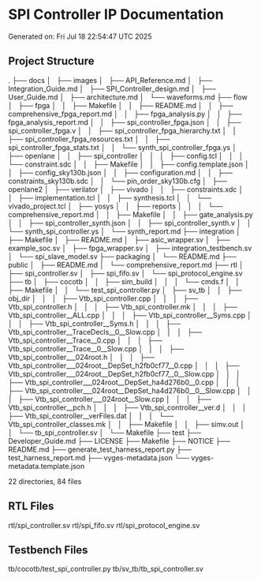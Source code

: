 # SPI Controller IP Documentation

Generated on: Fri Jul 18 22:54:47 UTC 2025

## Project Structure

.
├── docs
│   ├── images
│   ├── API_Reference.md
│   ├── Integration_Guide.md
│   ├── SPI_Controller_design.md
│   ├── User_Guide.md
│   ├── architecture.md
│   └── waveforms.md
├── flow
│   ├── fpga
│   │   ├── Makefile
│   │   ├── README.md
│   │   ├── comprehensive_fpga_report.md
│   │   ├── fpga_analysis.py
│   │   ├── fpga_analysis_report.md
│   │   ├── spi_controller_fpga.json
│   │   ├── spi_controller_fpga.v
│   │   ├── spi_controller_fpga_hierarchy.txt
│   │   ├── spi_controller_fpga_resources.txt
│   │   ├── spi_controller_fpga_stats.txt
│   │   └── synth_spi_controller_fpga.ys
│   ├── openlane
│   │   ├── spi_controller
│   │   │   ├── config.tcl
│   │   │   └── constraint.sdc
│   │   ├── Makefile
│   │   ├── config.template.json
│   │   ├── config_sky130b.json
│   │   ├── configuration.md
│   │   ├── constraints_sky130b.sdc
│   │   └── pin_order_sky130b.cfg
│   ├── openlane2
│   ├── verilator
│   ├── vivado
│   │   ├── constraints.xdc
│   │   ├── implementation.tcl
│   │   ├── synthesis.tcl
│   │   └── vivado_project.tcl
│   ├── yosys
│   │   ├── reports
│   │   │   └── comprehensive_report.md
│   │   ├── Makefile
│   │   ├── gate_analysis.py
│   │   ├── spi_controller_synth.json
│   │   ├── spi_controller_synth.v
│   │   └── synth_spi_controller.ys
│   └── synth_report.md
├── integration
│   ├── Makefile
│   ├── README.md
│   ├── asic_wrapper.sv
│   ├── example_soc.sv
│   ├── fpga_wrapper.sv
│   ├── integration_testbench.sv
│   └── spi_slave_model.sv
├── packaging
│   └── README.md
├── public
│   ├── README.md
│   └── comprehensive_report.md
├── rtl
│   ├── spi_controller.sv
│   ├── spi_fifo.sv
│   └── spi_protocol_engine.sv
├── tb
│   ├── cocotb
│   │   ├── sim_build
│   │   │   └── cmds.f
│   │   ├── Makefile
│   │   └── test_spi_controller.py
│   ├── sv_tb
│   │   ├── obj_dir
│   │   │   ├── Vtb_spi_controller.cpp
│   │   │   ├── Vtb_spi_controller.h
│   │   │   ├── Vtb_spi_controller.mk
│   │   │   ├── Vtb_spi_controller__ALL.cpp
│   │   │   ├── Vtb_spi_controller__Syms.cpp
│   │   │   ├── Vtb_spi_controller__Syms.h
│   │   │   ├── Vtb_spi_controller__TraceDecls__0__Slow.cpp
│   │   │   ├── Vtb_spi_controller__Trace__0.cpp
│   │   │   ├── Vtb_spi_controller__Trace__0__Slow.cpp
│   │   │   ├── Vtb_spi_controller___024root.h
│   │   │   ├── Vtb_spi_controller___024root__DepSet_h2fb0cf77__0.cpp
│   │   │   ├── Vtb_spi_controller___024root__DepSet_h2fb0cf77__0__Slow.cpp
│   │   │   ├── Vtb_spi_controller___024root__DepSet_ha4d276b0__0.cpp
│   │   │   ├── Vtb_spi_controller___024root__DepSet_ha4d276b0__0__Slow.cpp
│   │   │   ├── Vtb_spi_controller___024root__Slow.cpp
│   │   │   ├── Vtb_spi_controller__pch.h
│   │   │   ├── Vtb_spi_controller__ver.d
│   │   │   ├── Vtb_spi_controller__verFiles.dat
│   │   │   └── Vtb_spi_controller_classes.mk
│   │   ├── Makefile
│   │   ├── simv.out
│   │   └── tb_spi_controller.sv
│   └── Makefile
├── test
├── Developer_Guide.md
├── LICENSE
├── Makefile
├── NOTICE
├── README.md
├── generate_test_harness_report.py
├── test_harness_report.md
├── vyges-metadata.json
└── vyges-metadata.template.json

22 directories, 84 files

## RTL Files

rtl/spi_controller.sv
rtl/spi_fifo.sv
rtl/spi_protocol_engine.sv

## Testbench Files

tb/cocotb/test_spi_controller.py
tb/sv_tb/tb_spi_controller.sv
